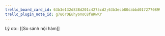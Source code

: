 ```yaml
---
trello_board_card_id: 63b3e132d838d201c4275cd2;63b3ecb80dabbd0172770899
trello_plugin_note_id: g7u6rOEuhyoVoC8fWRwKY
---
```

Lý do:: [[So sánh nội hàm]]